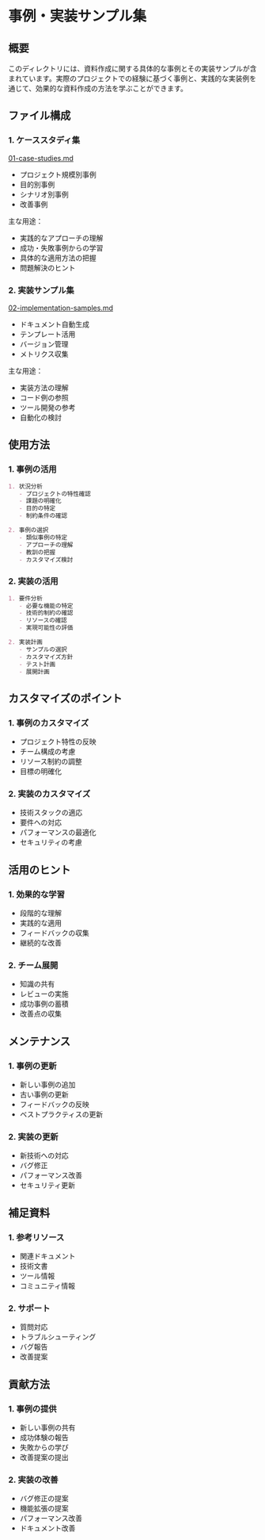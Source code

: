 # 事例・実装サンプル集

## 概要
このディレクトリには、資料作成に関する具体的な事例とその実装サンプルが含まれています。実際のプロジェクトでの経験に基づく事例と、実践的な実装例を通じて、効果的な資料作成の方法を学ぶことができます。

## ファイル構成

### 1. ケーススタディ集
[01-case-studies.md](./01-case-studies.md)
- プロジェクト規模別事例
- 目的別事例
- シナリオ別事例
- 改善事例

主な用途：
- 実践的なアプローチの理解
- 成功・失敗事例からの学習
- 具体的な適用方法の把握
- 問題解決のヒント

### 2. 実装サンプル集
[02-implementation-samples.md](./02-implementation-samples.md)
- ドキュメント自動生成
- テンプレート活用
- バージョン管理
- メトリクス収集

主な用途：
- 実装方法の理解
- コード例の参照
- ツール開発の参考
- 自動化の検討

## 使用方法

### 1. 事例の活用
```markdown
1. 状況分析
   - プロジェクトの特性確認
   - 課題の明確化
   - 目的の特定
   - 制約条件の確認

2. 事例の選択
   - 類似事例の特定
   - アプローチの理解
   - 教訓の把握
   - カスタマイズ検討
```

### 2. 実装の活用
```markdown
1. 要件分析
   - 必要な機能の特定
   - 技術的制約の確認
   - リソースの確認
   - 実現可能性の評価

2. 実装計画
   - サンプルの選択
   - カスタマイズ方針
   - テスト計画
   - 展開計画
```

## カスタマイズのポイント

### 1. 事例のカスタマイズ
- プロジェクト特性の反映
- チーム構成の考慮
- リソース制約の調整
- 目標の明確化

### 2. 実装のカスタマイズ
- 技術スタックの適応
- 要件への対応
- パフォーマンスの最適化
- セキュリティの考慮

## 活用のヒント

### 1. 効果的な学習
- 段階的な理解
- 実践的な適用
- フィードバックの収集
- 継続的な改善

### 2. チーム展開
- 知識の共有
- レビューの実施
- 成功事例の蓄積
- 改善点の収集

## メンテナンス

### 1. 事例の更新
- 新しい事例の追加
- 古い事例の更新
- フィードバックの反映
- ベストプラクティスの更新

### 2. 実装の更新
- 新技術への対応
- バグ修正
- パフォーマンス改善
- セキュリティ更新

## 補足資料

### 1. 参考リソース
- 関連ドキュメント
- 技術文書
- ツール情報
- コミュニティ情報

### 2. サポート
- 質問対応
- トラブルシューティング
- バグ報告
- 改善提案

## 貢献方法

### 1. 事例の提供
- 新しい事例の共有
- 成功体験の報告
- 失敗からの学び
- 改善提案の提出

### 2. 実装の改善
- バグ修正の提案
- 機能拡張の提案
- パフォーマンス改善
- ドキュメント改善